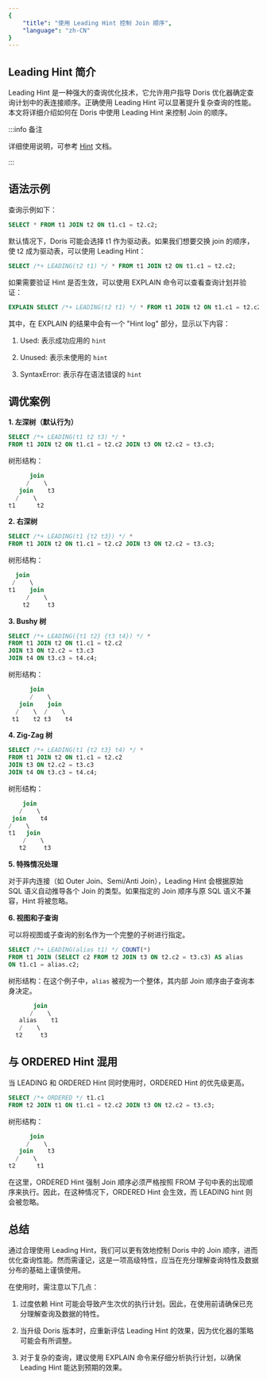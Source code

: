 ```yaml
---
{
    "title": "使用 Leading Hint 控制 Join 顺序",
    "language": "zh-CN"
}
---
```


<!-- 
Licensed to the Apache Software Foundation (ASF) under one
or more contributor license agreements.  See the NOTICE file
distributed with this work for additional information
regarding copyright ownership.  The ASF licenses this file
to you under the Apache License, Version 2.0 (the
"License"); you may not use this file except in compliance
with the License.  You may obtain a copy of the License at

  http://www.apache.org/licenses/LICENSE-2.0

Unless required by applicable law or agreed to in writing,
software distributed under the License is distributed on an
"AS IS" BASIS, WITHOUT WARRANTIES OR CONDITIONS OF ANY
KIND, either express or implied.  See the License for the
specific language governing permissions and limitations
under the License.
-->

## Leading Hint 简介

Leading Hint 是一种强大的查询优化技术，它允许用户指导 Doris 优化器确定查询计划中的表连接顺序。正确使用 Leading Hint 可以显著提升复杂查询的性能。本文将详细介绍如何在 Doris 中使用 Leading Hint 来控制 Join 的顺序。

:::info 备注

详细使用说明，可参考 [Hint](../../../query-acceleration/tuning/join-hint) 文档。

:::

## 语法示例

查询示例如下：

```sql
SELECT * FROM t1 JOIN t2 ON t1.c1 = t2.c2;
```

默认情况下，Doris 可能会选择 t1 作为驱动表。如果我们想要交换 join 的顺序，使 t2 成为驱动表，可以使用 Leading Hint：

```sql
SELECT /*+ LEADING(t2 t1) */ * FROM t1 JOIN t2 ON t1.c1 = t2.c2;
```

如果需要验证 Hint 是否生效，可以使用 EXPLAIN 命令可以查看查询计划并验证：

```sql
EXPLAIN SELECT /*+ LEADING(t2 t1) */ * FROM t1 JOIN t2 ON t1.c1 = t2.c2;
```

其中，在 EXPLAIN 的结果中会有一个 "Hint log" 部分，显示以下内容：

1. Used: 表示成功应用的 `hint`

2. Unused: 表示未使用的 `hint`

3. SyntaxError: 表示存在语法错误的 `hint`

## 调优案例

**1. 左深树（默认行为）**

```sql
SELECT /*+ LEADING(t1 t2 t3) */ *   
FROM t1 JOIN t2 ON t1.c1 = t2.c2 JOIN t3 ON t2.c2 = t3.c3;
```

树形结构：

```sql
      join  
     /    \  
   join    t3  
  /    \  
t1      t2
```

**2. 右深树**

```sql
SELECT /*+ LEADING(t1 {t2 t3}) */ *   
FROM t1 JOIN t2 ON t1.c1 = t2.c2 JOIN t3 ON t2.c2 = t3.c3;
```

树形结构：

```sql
  join  
 /    \  
t1    join  
     /    \  
    t2     t3
```

**3. Bushy 树**

```sql
SELECT /*+ LEADING({t1 t2} {t3 t4}) */ *   
FROM t1 JOIN t2 ON t1.c1 = t2.c2   
JOIN t3 ON t2.c2 = t3.c3   
JOIN t4 ON t3.c3 = t4.c4;
```

树形结构：

```sql
      join  
      /    \  
   join    join  
  /    \  /    \  
 t1    t2 t3    t4
```

**4. Zig-Zag 树**

```sql
SELECT /*+ LEADING(t1 {t2 t3} t4) */ *   
FROM t1 JOIN t2 ON t1.c1 = t2.c2   
JOIN t3 ON t2.c2 = t3.c3   
JOIN t4 ON t3.c3 = t4.c4;
```

树形结构：

```sql
    join  
   /    \  
 join    t4  
/    \  
t1   join  
    /    \  
   t2     t3
```

**5. 特殊情况处理**

对于非内连接（如 Outer Join、Semi/Anti Join），Leading Hint 会根据原始 SQL 语义自动推导各个 Join 的类型。如果指定的 Join 顺序与原 SQL 语义不兼容，Hint 将被忽略。

**6. 视图和子查询**

可以将视图或子查询的别名作为一个完整的子树进行指定。

```sql
SELECT /*+ LEADING(alias t1) */ COUNT(*)   
FROM t1 JOIN (SELECT c2 FROM t2 JOIN t3 ON t2.c2 = t3.c3) AS alias   
ON t1.c1 = alias.c2;
```

树形结构：在这个例子中，`alias` 被视为一个整体，其内部 Join 顺序由子查询本身决定。

```sql
       join  
      /    \  
   alias    t1  
   /    \  
  t2     t3
```

## 与 ORDERED Hint 混用

当 LEADING 和 ORDERED Hint 同时使用时，ORDERED Hint 的优先级更高。

```sql
SELECT /*+ ORDERED */ t1.c1   
FROM t2 JOIN t1 ON t1.c1 = t2.c2 JOIN t3 ON t2.c2 = t3.c3;
```

树形结构：

```sql
      join  
     /    \  
   join    t3  
  /    \  
t2      t1
```

在这里，ORDERED Hint 强制 Join 顺序必须严格按照 FROM 子句中表的出现顺序来执行。因此，在这种情况下，ORDERED Hint 会生效，而 LEADING hint 则会被忽略。

## 总结

通过合理使用 Leading Hint，我们可以更有效地控制 Doris 中的 Join 顺序，进而优化查询性能。然而需谨记，这是一项高级特性，应当在充分理解查询特性及数据分布的基础上谨慎使用。

在使用时，需注意以下几点：

1. 过度依赖 Hint 可能会导致产生次优的执行计划。因此，在使用前请确保已充分理解查询及数据的特性。

2. 当升级 Doris 版本时，应重新评估 Leading Hint 的效果，因为优化器的策略可能会有所调整。

3. 对于复杂的查询，建议使用 EXPLAIN 命令来仔细分析执行计划，以确保 Leading Hint 能达到预期的效果。
